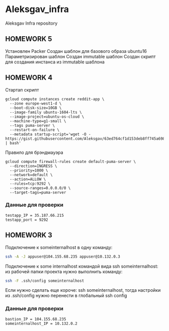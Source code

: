 # Aleksgav_infra
Aleksgav Infra repository

## HOMEWORK 5

Установлен Packer
Создан шаблон для базового образа ubuntu16
Параметризирован шаблон
Создан immutable шаблон
Создан скрипт для создания инстанса из immutable шаблона

## HOMEWORK 4

Стартап скрипт
```
gcloud compute instances create reddit-app \
  --zone europe-west1-d \
  --boot-disk-size=10GB \
  --image-family ubuntu-1604-lts \
  --image-project=ubuntu-os-cloud \
  --machine-type=g1-small \
  --tags puma-server \
  --restart-on-failure \
  --metadata startup-script='wget -O - https://gist.githubusercontent.com/Aleksgav/63ed764cf1d153deb8ff745a69837c6f/raw/2a690a6265378c4168ccbfefed11c4e23e2b3e8a/startup_script.sh | bash'
```

Правило для брэндмауэра
```
gcloud compute firewall-rules create default-puma-server \
  --direction=INGRESS \
  --priority=1000 \
  --network=default \
  --action=ALLOW \
  --rules=tcp:9292 \
  --source-ranges=0.0.0.0/0 \
  --target-tags=puma-server
```

### Данные для проверки

```
testapp_IP = 35.187.66.215
testapp_port = 9292
```


## HOMEWORK 3

Подключение к someinternalhost в одну команду:
```bash
ssh -A -J appuser@104.155.68.235 appuser@10.132.0.3
```

Подключение к some internalhost командой вида ssh someinternalhost:
из рабочей папки проекта нужно выполнить команду:
```bash
ssh -F .ssh/config someinternalhost
```
Если нужно сделать еще короче: ssh someinternalhost, тогда настройки из
.ssh/config нужно перенести в глобальный ssh config

### Данные для проверки

```
bastion_IP = 104.155.68.235
someinternalhost_IP = 10.132.0.2
```
